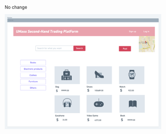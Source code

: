 No change


![image](https://github.com/congchenyu/cs326-final-theta/blob/main/docs/wireframes.png)
